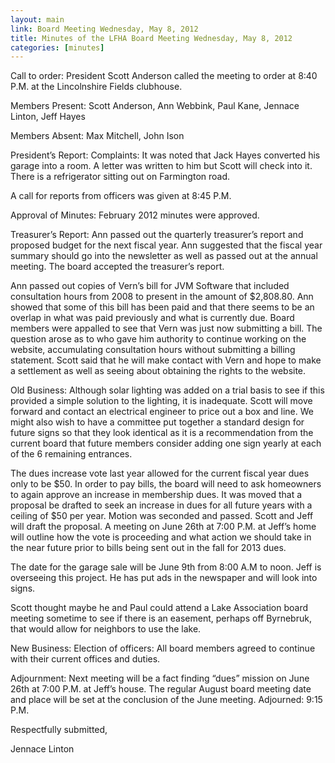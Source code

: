 ```yaml
---
layout: main
link: Board Meeting Wednesday, May 8, 2012
title: Minutes of the LFHA Board Meeting Wednesday, May 8, 2012
categories: [minutes]
---
```


Call to order: President Scott Anderson called the meeting to order at 8:40 P.M. at the Lincolnshire Fields clubhouse. 

Members Present: Scott Anderson, Ann Webbink, Paul Kane, Jennace Linton, Jeff Hayes

Members Absent: Max Mitchell, John Ison

President’s Report: 
Complaints: It was noted that Jack Hayes converted his garage into a room. A letter was written to him but Scott will check into it. There is a refrigerator sitting out on Farmington road. 

A call for reports from officers was given at 8:45 P.M. 

Approval of Minutes:  February 2012 minutes were approved.

Treasurer’s Report: Ann passed out the quarterly treasurer’s report and proposed budget for the next fiscal year. Ann suggested that the fiscal year summary should go into the newsletter as well as passed out at the annual meeting. The board accepted the treasurer’s report. 

Ann passed out copies of Vern’s bill for JVM Software that included consultation hours from 2008 to present in the amount of $2,808.80. Ann showed that some of this bill has been paid and that there seems to be an overlap in what was paid previously and what is currently due. Board members were appalled to see that Vern was just now submitting a bill. The question arose as to who gave him authority to continue working on the website, accumulating consultation hours without submitting a billing statement. Scott said that he will make contact with Vern and hope to make a settlement as well as seeing about obtaining the rights to the website. 

Old Business: 
Although solar lighting was added on a trial basis to see if this provided a simple solution to the lighting, it is inadequate. Scott will move forward and contact an electrical engineer to price out a box and line. We might also wish to have a committee put together a standard design for future signs so that they look identical as it is a recommendation from the current board that future members consider adding one sign yearly at each of the 6 remaining entrances.  

The dues increase vote last year allowed for the current fiscal year dues only to be $50. In order to pay bills, the board will need to ask homeowners to again approve an increase in membership dues. It was moved that a proposal be drafted to seek an increase in dues for all future years with a ceiling of $50 per year. Motion was seconded and passed. Scott and Jeff will draft the proposal. A meeting on June 26th at 7:00 P.M. at Jeff’s home will outline how the vote is proceeding and what action we should take in the near future prior to bills being sent out in the fall for 2013 dues.  

The date for the garage sale will be June 9th from 8:00 A.M to noon. Jeff is overseeing this project. He has put ads in the newspaper and will look into signs. 

Scott thought maybe he and Paul could attend a Lake Association board meeting sometime to see if there is an easement, perhaps off Byrnebruk, that would allow for neighbors to use the lake.

 New Business: Election of officers: All board members agreed to continue with their current offices and duties. 

Adjournment:  Next meeting will be a fact finding “dues” mission on June 26th at 7:00 P.M. at Jeff’s house.  The regular August board meeting date and place will be set at the conclusion of the June meeting. Adjourned: 9:15 P.M.

Respectfully submitted,

Jennace Linton
